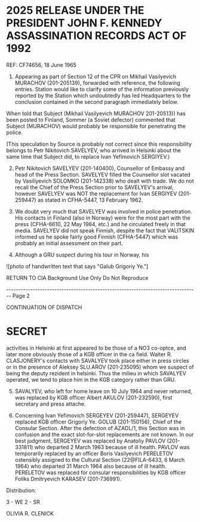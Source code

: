 # 2025 RELEASE UNDER THE PRESIDENT JOHN F. KENNEDY ASSASSINATION RECORDS ACT OF 1992


REF: CF74656, 18 June 1965

1.  Appearing as part of Section 12 of the CPR on Mikhail Vasilyevich MURACHOV (201-205139), forwarded with reference, the following entries. Station would like to clarify some of the information previously reported by the Station which undoubtedly has led Headquarters to the conclusion contained in the second paragraph immediately below.

When told that Subject (Mikhail Vasilyevich MURACHOV 201-20513)) has been posted to Finland, Sommer (a Soviet defector) commented that Subject (MURACHOV) would probably be responsible for penetrating the police.

(This speculation by Source is probably not correct since this responsibility belongs to Petr Nikitovich SAVELYEV, who arrived in Helsinki about the same time that Subject did, to replace Ivan Yefimovich SERGIYEV.)

2.  Petr Nikitovich SAVELYEV (201-140400), Counsellor of Embassy and head of the Press Section. SAVELYEV filled the Counsellor slot vacated by Vasiliyevich SOLOMKO (201-142338) who dealt with trade. We do not recall the Chief of the Press Section prior to SAVELYEV's arrival, however SAVELYEV was NOT the replacement for Ivan SERGIYEV (201-259447) as stated in CFHA-5447, 13 February 1962.

3.  We doubt very much that SAVELYEV was involved in police penetration. His contacts in Finland (also in Norway) were for the most part with the press (CFHA-6610, 22 May 1964, etc.) and he circulated freely in that media. SAVELYEV did not speak Finnish, despite the fact that VALITSKIN informed us he spoke fairly good Finnish (CFHA-5447) which was probably an initial assessment on their part.

4.  Although a GRU suspect during his tour in Norway, his

![photo of handwritten text that says "Galub Grigoriy Ye."]

RETURN TO CIA
Background Use Only
Do Not Reproduce


-------------------------------------------------------------------------------- Page 2

CONTINUATION OF
DISPATCH

# SECRET

activities in Helsinki at first appeared to be those of a NO3
co-optce, and later more obviously those of a KGB officer in the
ca field. Walter R. CLASJONERY's contacts with SAVALYEV took
place either in press circles or in the presence of Aleksey
SLU.AROV (201-235095) whom we suspect of being the deputy rezident
in helsinki. Thus the milieu in which SAVALYEV operated, we
tend to place him in the KGB category rather than GRU.

5. SAVALYEV, who left for home leave on 10 July 1964 and never
   returned, was replaced by KGB officer Albert AKULOV (201-232590),
   first secretary and press attache.

6. Concerning Ivan Yefimovich SERGEYEV (201-259447), SERGEYEV
   replaced KGB officer Grigoriy Ye. GOLUB (201-150156), Chief of
   the Consular Section. After the defection of AZADL/1, this
   Section was in confusion and the exact slot-for-slot replacements
   are not known. In our best judgment, SERGEYEV was replaced by
   Anatoliy PAVLOV (201-331811) who departed 2 March 1963 because of
   ill health. PAVLOV was temporarily replaced by an officer Boris
   Vasilyevich PERELETOV ostensibly assigned to the Cultural Section
   (22@FILA-6433, 6 March 1964) who departed 31 March 1964 also because
   of ill health. PERELETOV was replaced for consular responsibilities
   by KGB officer Foliks Dmitryevich KARASEV (201-736991).

Distribution:

3 - WE
2 - SR

OLIVIA R. CLENICK
